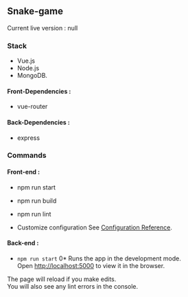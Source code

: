## Snake-game

Current live version : null

### Stack

- Vue.js
- Node.js
- MongoDB.

#### Front-Dependencies :

- vue-router

#### Back-Dependencies :

- express

### Commands

#### Front-end :

- npm run start

- npm run build

- npm run lint

- Customize configuration
  See [Configuration Reference](https://cli.vuejs.org/config/).

#### Back-end :

- `npm run start`
  0\*
  Runs the app in the development mode.<br />
  Open [http://localhost:5000](http://localhost:5000) to view it in the browser.

The page will reload if you make edits.<br />
You will also see any lint errors in the console.
